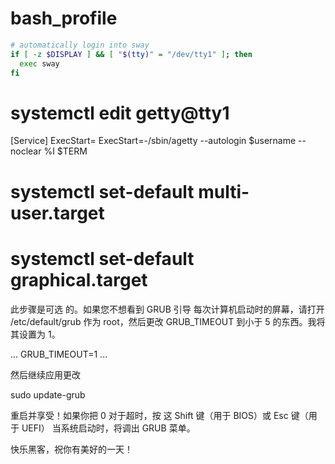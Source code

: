 # bash_profile
```bash
# automatically login into sway
if [ -z $DISPLAY ] && [ "$(tty)" = "/dev/tty1" ]; then
  exec sway
fi

```
# systemctl edit getty@tty1
[Service]
ExecStart=
ExecStart=-/sbin/agetty --autologin $username --noclear %I $TERM
# systemctl set-default multi-user.target
# systemctl set-default graphical.target 
 此步骤是可选 的。如果您不想看到 GRUB 引导 每次计算机启动时的屏幕，请打开 /etc/default/grub 作为 root，然后更改 GRUB_TIMEOUT 到小于 5 的东西。我将其设置为 1。

...
GRUB_TIMEOUT=1
...

然后继续应用更改

sudo update-grub

重启并享受！如果你把 0 对于超时，按 这 Shift 键（用于 BIOS）或 Esc 键（用于 UEFI） 当系统启动时，将调出 GRUB 菜单。

快乐黑客，祝你有美好的一天！ 
